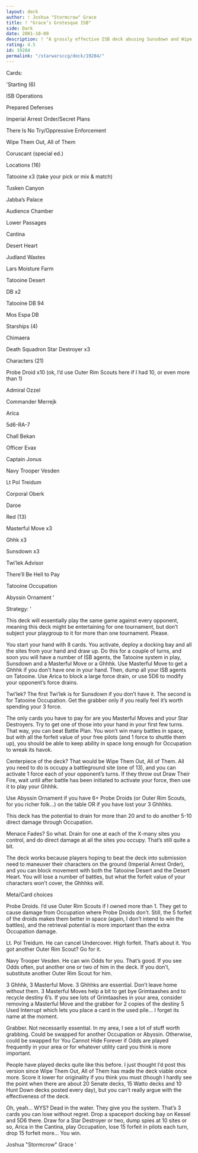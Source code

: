 ```yaml
---
layout: deck
author: ! Joshua "Stormcrow" Grace
title: ! "Grace’s Grotesque ISB"
side: Dark
date: 2001-10-09
description: ! "A grossly effective ISB deck abusing Sunsdown and Wipe Them Out, All of Them."
rating: 4.5
id: 19284
permalink: "/starwarsccg/deck/19284/"
---
```

Cards: 

'Starting (6)

ISB Operations

Prepared Defenses

Imperial Arrest Order/Secret Plans

There Is No Try/Oppressive Enforcement

Wipe Them Out, All of Them

Coruscant (special ed.)


Locations (16)

Tatooine x3 (take your pick or mix & match)

Tusken Canyon

Jabba’s Palace

Audience Chamber

Lower Passages

Cantina

Desert Heart

Judland Wastes

Lars Moisture Farm

Tatooine Desert

 DB x2

Tatooine DB 94

Mos Espa DB


Starships (4)

Chimaera

Death Squadron Star Destroyer x3


Characters (21)

Probe Droid x10 (ok, I’d use Outer Rim Scouts here if I had 10, or even more than 1)

Admiral Ozzel

Commander Merrejk

Arica

5d6-RA-7

Chall Bekan

Officer Evax

Captain Jonus

Navy Trooper Vesden

Lt Pol Treidum

Corporal Oberk

Daroe


Red (13)

Masterful Move x3

Ghhk x3

Sunsdown x3

Twi’lek Advisor

There’ll Be Hell to Pay

Tatooine Occupation

Abyssin Ornament '

Strategy: '

This deck will essentially play the same game against every opponent, meaning this deck might be entertaining for one tournament, but don’t subject your playgroup to it for more than one tournament. Please.


You start your hand with 8 cards. You activate, deploy a docking bay and all the sites from your hand and draw up. Do this for a couple of turns, and soon you will have a number of ISB agents, the Tatooine system in play, Sunsdown and a Masterful Move or a Ghhhk. Use Masterful Move to get a Ghhhk if you don’t have one in your hand. Then, dump all your ISB agents on Tatooine. Use Arica to block a large force drain, or use 5D6 to modify your opponent’s force drains.


Twi’lek? The first Twi’lek is for Sunsdown if you don’t have it. The second is for Tatooine Occupation. Get the grabber only if you really feel it’s worth spending your 3 force.


The only cards you have to pay for are you Masterful Moves and your Star Destroyers. Try to get one of those into your hand in your first few turns. That way, you can beat Battle Plan. You won’t win many battles in space, but with all the forfeit value of your free pilots (and 1 force to shuttle them up), you should be able to keep ability in space long enough for Occupation to wreak its havok.


Centerpiece of the deck? That would be Wipe Them Out, All of Them. All you need to do is occupy a battleground site (one of 13), and you can activate 1 force each of your opponent’s turns. If they throw out Draw Their Fire, wait until after battle has been initiated to activate your force, then use it to play your Ghhhk.


Use Abyssin Ornament if you have 6+ Probe Droids (or Outer Rim Scouts, for you richer folk...) on the table OR if you have lost your 3 Ghhhks.


This deck has the potential to drain for more than 20 and to do another 5-10 direct damage through Occupation.


Menace Fades? So what. Drain for one at each of the X-many sites you control, and do direct damage at all the sites you occupy. That’s still quite a bit.


The deck works because players hoping to beat the deck into submission need to maneuver their characters on the ground (Imperial Arrest Order), and you can block movement with both the Tatooine Desert and the Desert Heart. You will lose a number of battles, but what the forfeit value of your characters won’t cover, the Ghhhks will.


Meta/Card choices

Probe Droids. I’d use Outer Rim Scouts if I owned more than 1. They get to cause damage from Occupation where Probe Droids don’t. Still, the 5 forfeit of the droids makes them better in space (again, I don’t intend to win the battles), and the retrieval potential is more important than the extra Occupation damage.


Lt. Pol Treidum. He can cancel Undercover. High forfeit. That’s about it. You got another Outer Rim Scout? Go for it.


Navy Trooper Vesden. He can win Odds for you. That’s good. If you see Odds often, put another one or two of him in the deck. If you don’t, substitute another Outer Rim Scout for him.


3 Ghhhk, 3 Masterful Move. 3 Ghhhks are essential. Don’t leave home without them. 3 Masterful Moves help a bit to get bye Grimtaashes and to recycle destiny 6’s. If you see lots of Grimtaashes in your area, consider removing a Masterful Move and the grabber for 2 copies of the destiny 5 Used Interrupt which lets you place a card in the used pile... I forget its name at the moment.


Grabber. Not necessarily essential. In my area, I see a lot of stuff worth grabbing. Could be swapped for another Occupation or Abyssin. Otherwise, could be swapped for You Cannot Hide Forever if Odds are played frequently in your area or for whatever utility card you think is more important.


People have played decks quite like this before. I just thought I’d post this version since Wipe Them Out, All of Them has made the deck viable once more. Score it lower for originality if you think you must (though I hardly see the point when there are about 20 Senate decks, 15 Watto decks and 10 Hunt Down decks posted every day), but you can’t really argue with the effectiveness of the deck.


Oh, yeah... WYS? Dead in the water. They give you the system. That’s 3 cards you can lose without regret. Drop a spaceport docking bay on Kessel and 5D6 there. Draw for a Star Destroyer or two, dump spies at 10 sites or so, Arica in the Cantina, play Occupation, lose 15 forfeit in pilots each turn, drop 15 forfeit more... You win.


Joshua "Stormcrow" Grace '
